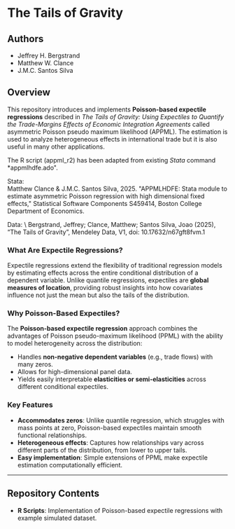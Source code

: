 # The Tails of Gravity

## Authors
- Jeffrey H. Bergstrand
- Matthew W. Clance
- J.M.C. Santos Silva

## Overview
This repository introduces and implements **Poisson-based expectile regressions** described in *The Tails of Gravity: Using Expectiles to Quantify the Trade-Margins Effects of Economic Integration Agreements* called asymmetric Poisson pseudo maximum likelihood (APPML). The estimation is used to analyze heterogeneous effects in international trade but it is also useful in many other applications. 

The R script (appml_r2) has been adapted from existing *Stata* command *appmlhdfe.ado". 

Stata: \
Matthew Clance & J.M.C. Santos Silva, 2025. "APPMLHDFE: Stata module to estimate asymmetric Poisson regression with high dimensional fixed effects," Statistical Software Components S459414, Boston College Department of Economics.

Data: \ 
Bergstrand, Jeffrey; Clance, Matthew; Santos Silva, Joao (2025), “The Tails of Gravity”, Mendeley Data, V1, doi: 10.17632/n67gft8fvm.1

### What Are Expectile Regressions?
Expectile regressions extend the flexibility of traditional regression models by estimating effects across the entire conditional distribution of a dependent variable. Unlike quantile regressions, expectiles are **global measures of location**, providing robust insights into how covariates influence not just the mean but also the tails of the distribution.

### Why Poisson-Based Expectiles?
The **Poisson-based expectile regression** approach combines the advantages of Poisson pseudo-maximum likelihood (PPML) with the ability to model heterogeneity across the distribution:
- Handles **non-negative dependent variables** (e.g., trade flows) with many zeros.
- Allows for high-dimensional panel data.
- Yields easily interpretable **elasticities or semi-elasticities** across different conditional expectiles.

### Key Features
- **Accommodates zeros**: Unlike quantile regression, which struggles with mass points at zero, Poisson-based expectiles maintain smooth functional relationships.
- **Heterogeneous effects**: Captures how relationships vary across different parts of the distribution, from lower to upper tails.
- **Easy implementation**: Simple extensions of PPML make expectile estimation computationally efficient.

---

## Repository Contents
- **R Scripts**: Implementation of Poisson-based expectile regressions with example simulated dataset.


